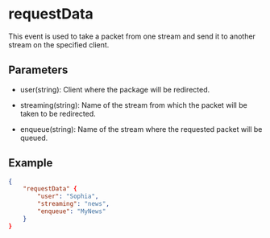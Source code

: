 # requestData

This event is used to take a packet from one stream and send it to another stream on the specified client.

## Parameters

- user(string): Client where the package will be redirected.

- streaming(string): Name of the stream from which the packet will be taken to be redirected.

- enqueue(string): Name of the stream where the requested packet will be queued.

## Example

```json
{
    "requestData" {
        "user": "Sophia",
        "streaming": "news",
        "enqueue": "MyNews"
    }
}
```